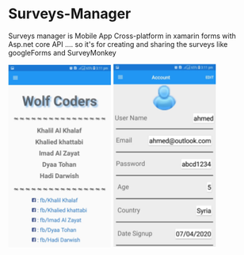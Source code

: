 # Surveys-Manager
Surveys manager is Mobile App Cross-platform in xamarin forms with Asp.net core API .... so it's for creating and sharing the surveys like googleForms and SurveyMonkey

![alt text](https://github.com/KHkhalaf/Surveys-Manager/blob/master/Helpers/aboutUS.png)
![alt text](https://github.com/KHkhalaf/Surveys-Manager/blob/master/Helpers/account.png)
